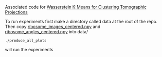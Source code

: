 Associated code for [Wasserstein K-Means for Clustering Tomographic Projections](https://arxiv.org/abs/2010.09989)

To run experiments first make a directory called data at the root of the repo. Then copy [ribosome\_images\_centered.npy](https://drive.google.com/file/d/1VBrdkhklVljOo7bGlonC6vC060ebBm0i/view?usp=sharing) and [ribosome\_angles\_centered.npy](https://drive.google.com/file/d/1ZBdXgjmj8VmDA3pxuc0YFjIA4tdf5R-u/view?usp=sharing) into data/ 

`./produce_all_plots` 

will run the experiments
